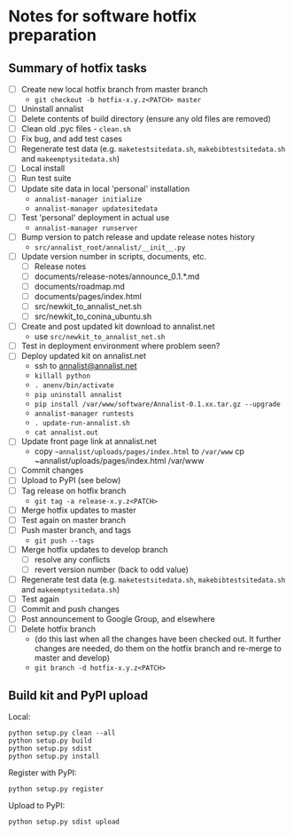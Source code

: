 # Notes for software hotfix preparation

## Summary of hotfix tasks

- [ ] Create new local hotfix branch from master branch
    - `git checkout -b hotfix-x.y.z<PATCH> master`
- [ ] Uninstall annalist
- [ ] Delete contents of build directory (ensure any old files are removed)
- [ ] Clean old .pyc files - `clean.sh`
- [ ] Fix bug, and add test cases
- [ ] Regenerate test data (e.g. `maketestsitedata.sh`, `makebibtestsitedata.sh` and `makeemptysitedata.sh`)
- [ ] Local install
- [ ] Run test suite
- [ ] Update site data in local 'personal' installation
    - `annalist-manager initialize`
    - `annalist-manager updatesitedata`
- [ ] Test 'personal' deployment in actual use
    - `annalist-manager runserver`
- [ ] Bump version to patch release and update release notes history
    - `src/annalist_root/annalist/__init__.py`
- [ ] Update version number in scripts, documents, etc.
    - [ ] Release notes
    - [ ] documents/release-notes/announce_0.1.*.md
    - [ ] documents/roadmap.md
    - [ ] documents/pages/index.html
    - [ ] src/newkit_to_annalist_net.sh
    - [ ] src/newkit_to_conina_ubuntu.sh
- [ ] Create and post updated kit download to annalist.net
    - use `src/newkit_to_annalist_net.sh`
- [ ] Test in deployment environment where problem seen?
- [ ] Deploy updated kit on annalist.net
    - ssh to annalist@annalist.net
    - `killall python`
    - `. anenv/bin/activate`
    - `pip uninstall annalist`
    - `pip install /var/www/software/Annalist-0.1.xx.tar.gz --upgrade`
    - `annalist-manager runtests`
    - `. update-run-annalist.sh`
    - `cat annalist.out`
- [ ] Update front page link at annalist.net 
    - copy `~annalist/uploads/pages/index.html` to `/var/www`
        cp ~annalist/uploads/pages/index.html /var/www
- [ ] Commit changes
- [ ] Upload to PyPI (see below)
- [ ] Tag release on hotfix branch
    - `git tag -a release-x.y.z<PATCH>`
- [ ] Merge hotfix updates to master
- [ ] Test again on master branch
- [ ] Push master branch, and tags
    - `git push --tags`
- [ ] Merge hotfix updates to develop branch
    - [ ] resolve any conflicts
    - [ ] revert version number (back to odd value)
- [ ] Regenerate test data (e.g. `maketestsitedata.sh`, `makebibtestsitedata.sh` and `makeemptysitedata.sh`)
- [ ] Test again
- [ ] Commit and push changes
- [ ] Post announcement to Google Group, and elsewhere
- [ ] Delete hotfix branch 
    - (do this last when all the changes have been checked out.  It further changes are needed, do them on the hotfix branch and re-merge to master and develop)
    - `git branch -d hotfix-x.y.z<PATCH>`


## Build kit and PyPI upload

Local:

    python setup.py clean --all
    python setup.py build
    python setup.py sdist
    python setup.py install

Register with PyPI:

    python setup.py register

Upload to PyPI:

    python setup.py sdist upload

